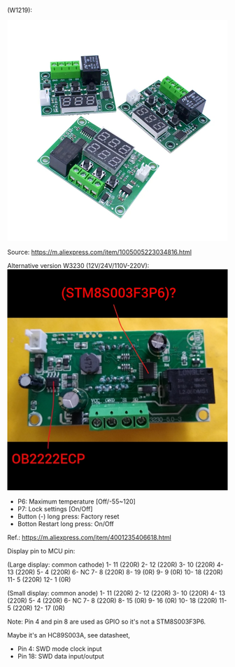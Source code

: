 (W1219):

![image](https://raw.githubusercontent.com/rtek1000/W1209-firmware-modified/master/W1209-firmware-Dual-display/Doc/Dual_display.jpg)

Source: https://m.aliexpress.com/item/1005005223034816.html

Alternative version W3230 (12V/24V/110V-220V):
![image](https://raw.githubusercontent.com/rtek1000/W1209-firmware-modified/master/W1209-firmware-Dual-display/Doc/Polish_20230403_122459081.jpg)

- P6: Maximum temperature [Off/-55~120]
- P7: Lock settings [On/Off]
- Button (-) long press: Factory reset
- Botton Restart long press: On/Off

Ref.: https://m.aliexpress.com/item/4001235406618.html

Display pin to MCU pin:

(Large display: common cathode)
1- 11 (220R)
2- 12 (220R)
3- 10 (220R)
4- 13 (220R)
5- 4 (220R)
6- NC
7- 8 (220R)
8- 19 (0R)
9- 9 (0R)
10- 18 (220R)
11- 5 (220R)
12- 1 (0R)

(Small display: common anode)
1- 11 (220R)
2- 12 (220R)
3- 10 (220R)
4- 13 (220R)
5- 4 (220R)
6- NC
7- 8 (220R)
8- 15 (0R)
9- 16 (0R)
10- 18 (220R)
11- 5 (220R)
12- 17 (0R)

Note: Pin 4 and pin 8 are used as GPIO so it's not a STM8S003F3P6.

Maybe it's an HC89S003A, see datasheet,
- Pin 4: SWD mode clock input
- Pin 18: SWD data input/output
